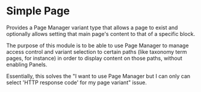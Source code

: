 # Simple Page

Provides a Page Manager variant type that allows a page to exist and optionally allows setting that main page's content to that of a specific block.

The purpose of this module is to be able to use Page Manager to manage access control and variant selection to certain paths (like taxonomy term pages, for instance) in order to display content on those paths, without enabling Panels.

Essentially, this solves the "I want to use Page Manager but I can only can select 'HTTP response code' for my page variant" issue.
